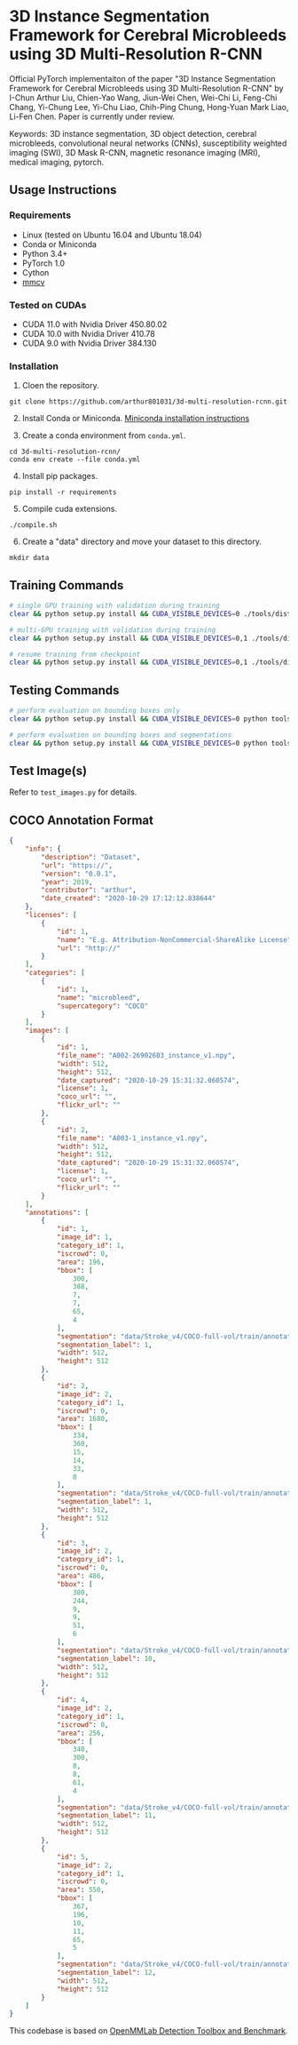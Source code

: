 
# 3D Instance Segmentation Framework for Cerebral Microbleeds using 3D Multi-Resolution R-CNN

Official PyTorch implementaiton of the paper "3D Instance Segmentation Framework for Cerebral Microbleeds using 3D Multi-Resolution R-CNN" by I-Chun Arthur Liu, Chien-Yao Wang, Jiun-Wei Chen, Wei-Chi Li, Feng-Chi Chang, Yi-Chung Lee, Yi-Chu Liao, Chih-Ping Chung, Hong-Yuan Mark Liao, Li-Fen Chen. Paper is currently under review.

Keywords: 3D instance segmentation, 3D object detection, cerebral microbleeds, convolutional neural networks (CNNs), susceptibility weighted imaging (SWI), 3D Mask R-CNN, magnetic resonance imaging (MRI), medical imaging, pytorch.


## Usage Instructions

### Requirements
- Linux (tested on Ubuntu 16.04 and Ubuntu 18.04)
- Conda or Miniconda
- Python 3.4+
- PyTorch 1.0
- Cython
- [mmcv](https://github.com/open-mmlab/mmcv)

### Tested on CUDAs
- CUDA 11.0 with Nvidia Driver 450.80.02
- CUDA 10.0 with Nvidia Driver 410.78
- CUDA 9.0 with Nvidia Driver 384.130

### Installation

1. Cloen the repository.

```shell
git clone https://github.com/arthur801031/3d-multi-resolution-rcnn.git
```

2. Install Conda or Miniconda.
[Miniconda installation instructions](https://conda.io/projects/conda/en/latest/user-guide/install/index.html)


3. Create a conda environment from `conda.yml`.

```shell
cd 3d-multi-resolution-rcnn/
conda env create --file conda.yml
```

4. Install pip packages.

```shell
pip install -r requirements
```

5. Compile cuda extensions.

```shell
./compile.sh
```

6. Create a "data" directory and move your dataset to this directory.

```shell
mkdir data
```

## Training Commands
```bash
# single GPU training with validation during training
clear && python setup.py install && CUDA_VISIBLE_DEVICES=0 ./tools/dist_train.sh configs/3d-multi-resolution-rcnn.py 1 --validate

# multi-GPU training with validation during training
clear && python setup.py install && CUDA_VISIBLE_DEVICES=0,1 ./tools/dist_train.sh configs/3d-multi-resolution-rcnn.py 2 --validate

# resume training from checkpoint
clear && python setup.py install && CUDA_VISIBLE_DEVICES=0,1 ./tools/dist_train.sh configs/3d-multi-resolution-rcnn.py 2 --validate --resume_from work_dirs/checkpoints/3d-multi-resolution-rcnn/latest.pth
```

## Testing Commands
```bash
# perform evaluation on bounding boxes only
clear && python setup.py install && CUDA_VISIBLE_DEVICES=0 python tools/test.py configs/3d-multi-resolution-rcnn.py work_dirs/checkpoints/3d-multi-resolution-rcnn/latest.pth --gpus 1 --out results.pkl --eval bbox

# perform evaluation on bounding boxes and segmentations
clear && python setup.py install && CUDA_VISIBLE_DEVICES=0 python tools/test.py configs/3d-multi-resolution-rcnn.py work_dirs/checkpoints/3d-multi-resolution-rcnn/latest.pth --gpus 1 --out results.pkl --eval bbox segm
```

## Test Image(s) 
Refer to `test_images.py` for details.

## COCO Annotation Format
```json
{
    "info": {
        "description": "Dataset",
        "url": "https://",
        "version": "0.0.1",
        "year": 2019,
        "contributor": "arthur",
        "date_created": "2020-10-29 17:12:12.838644"
    },
    "licenses": [
        {
            "id": 1,
            "name": "E.g. Attribution-NonCommercial-ShareAlike License",
            "url": "http://"
        }
    ],
    "categories": [
        {
            "id": 1,
            "name": "microbleed",
            "supercategory": "COCO"
        }
    ],
    "images": [
        {
            "id": 1,
            "file_name": "A002-26902603_instance_v1.npy",
            "width": 512,
            "height": 512,
            "date_captured": "2020-10-29 15:31:32.060574",
            "license": 1,
            "coco_url": "",
            "flickr_url": ""
        },
        {
            "id": 2,
            "file_name": "A003-1_instance_v1.npy",
            "width": 512,
            "height": 512,
            "date_captured": "2020-10-29 15:31:32.060574",
            "license": 1,
            "coco_url": "",
            "flickr_url": ""
        }
    ],
    "annotations": [
        {
            "id": 1,
            "image_id": 1,
            "category_id": 1,
            "iscrowd": 0,
            "area": 196,
            "bbox": [
                300,
                388,
                7,
                7,
                65,
                4
            ],
            "segmentation": "data/Stroke_v4/COCO-full-vol/train/annotations_full/A002-26902603_instance_v1_1.npy",
            "segmentation_label": 1,
            "width": 512,
            "height": 512
        },
        {
            "id": 2,
            "image_id": 2,
            "category_id": 1,
            "iscrowd": 0,
            "area": 1680,
            "bbox": [
                334,
                360,
                15,
                14,
                33,
                8
            ],
            "segmentation": "data/Stroke_v4/COCO-full-vol/train/annotations_full/A003-1_instance_v1_1.npy",
            "segmentation_label": 1,
            "width": 512,
            "height": 512
        },
        {
            "id": 3,
            "image_id": 2,
            "category_id": 1,
            "iscrowd": 0,
            "area": 486,
            "bbox": [
                380,
                244,
                9,
                9,
                51,
                6
            ],
            "segmentation": "data/Stroke_v4/COCO-full-vol/train/annotations_full/A003-1_instance_v1_10.npy",
            "segmentation_label": 10,
            "width": 512,
            "height": 512
        },
        {
            "id": 4,
            "image_id": 2,
            "category_id": 1,
            "iscrowd": 0,
            "area": 256,
            "bbox": [
                340,
                300,
                8,
                8,
                61,
                4
            ],
            "segmentation": "data/Stroke_v4/COCO-full-vol/train/annotations_full/A003-1_instance_v1_11.npy",
            "segmentation_label": 11,
            "width": 512,
            "height": 512
        },
        {
            "id": 5,
            "image_id": 2,
            "category_id": 1,
            "iscrowd": 0,
            "area": 550,
            "bbox": [
                367,
                196,
                10,
                11,
                65,
                5
            ],
            "segmentation": "data/Stroke_v4/COCO-full-vol/train/annotations_full/A003-1_instance_v1_12.npy",
            "segmentation_label": 12,
            "width": 512,
            "height": 512
        }
    ]
}
```

This codebase is based on [OpenMMLab Detection Toolbox and Benchmark](https://github.com/open-mmlab/mmdetection).
